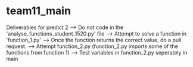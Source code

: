 # team11_main
Deliverables for predict 2
--> Do not code in the 'analyse_functions_student_1520.py' file
--> Attempt to solve a function in 'function_1.py'
--> Once the function returns the correct value, do a pull request.
--> Attempt function_2.py (function_2.py imports some of the functions from function 1)
--> Test variables in function_2.py seperately in main
